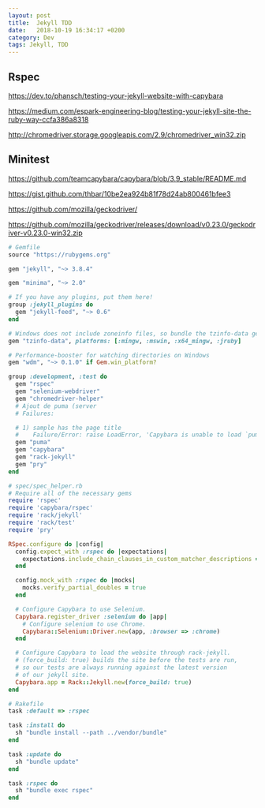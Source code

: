 ```yaml
---
layout: post
title:  Jekyll TDD
date:   2018-10-19 16:34:17 +0200
category: Dev
tags: Jekyll, TDD
---
```


## Rspec

<https://dev.to/phansch/testing-your-jekyll-website-with-capybara>

<https://medium.com/espark-engineering-blog/testing-your-jekyll-site-the-ruby-way-ccfa386a8318>

<http://chromedriver.storage.googleapis.com/2.9/chromedriver_win32.zip>

## Minitest

<https://github.com/teamcapybara/capybara/blob/3.9_stable/README.md>

<https://gist.github.com/thbar/10be2ea924b81f78d24ab800461bfee3>

<https://github.com/mozilla/geckodriver/>

<https://github.com/mozilla/geckodriver/releases/download/v0.23.0/geckodriver-v0.23.0-win32.zip>

```ruby
# Gemfile
source "https://rubygems.org"

gem "jekyll", "~> 3.8.4"

gem "minima", "~> 2.0"

# If you have any plugins, put them here!
group :jekyll_plugins do
  gem "jekyll-feed", "~> 0.6"
end

# Windows does not include zoneinfo files, so bundle the tzinfo-data gem
gem "tzinfo-data", platforms: [:mingw, :mswin, :x64_mingw, :jruby]

# Performance-booster for watching directories on Windows
gem "wdm", "~> 0.1.0" if Gem.win_platform?

group :development, :test do
  gem "rspec"
  gem "selenium-webdriver"
  gem "chromedriver-helper"
  # Ajout de puma (server
  # Failures:

  # 1) sample has the page title
  #    Failure/Error: raise LoadError, 'Capybara is unable to load `puma` for its server, please add `puma` to your project or specify a different server via something like `Capybara.server = :webrick`.'
  gem "puma"
  gem "capybara"
  gem "rack-jekyll"
  gem "pry"
end
```

```ruby
# spec/spec_helper.rb
# Require all of the necessary gems
require 'rspec'
require 'capybara/rspec'
require 'rack/jekyll'
require 'rack/test'
require 'pry'

RSpec.configure do |config|
  config.expect_with :rspec do |expectations|
    expectations.include_chain_clauses_in_custom_matcher_descriptions = true
  end

  config.mock_with :rspec do |mocks|
    mocks.verify_partial_doubles = true
  end

  # Configure Capybara to use Selenium.
  Capybara.register_driver :selenium do |app|
    # Configure selenium to use Chrome.
    Capybara::Selenium::Driver.new(app, :browser => :chrome)
  end

  # Configure Capybara to load the website through rack-jekyll.
  # (force_build: true) builds the site before the tests are run,
  # so our tests are always running against the latest version
  # of our jekyll site.
  Capybara.app = Rack::Jekyll.new(force_build: true)
end
```

```ruby
# Rakefile
task :default => :rspec

task :install do
  sh "bundle install --path ../vendor/bundle"
end

task :update do
  sh "bundle update"
end

task :rspec do
  sh "bundle exec rspec"
end
```

